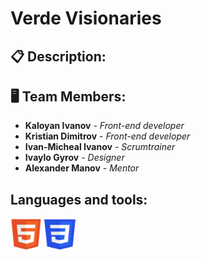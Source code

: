 # Verde Visionaries

## 📋 Description:
    

## 🖥 Team Members:
* **Kaloyan Ivanov** - *Front-end developer* 
* **Kristian Dimitrov** - *Front-end developer* 
* **Ivan-Micheal Ivanov** - *Scrumtrainer* 
* **Ivaylo Gyrov** - *Designer* 
* **Alexander Manov** - *Mentor*

## Languages and tools:
<p>  
    <img src="./readme/html.png" width="50px" height="50px"> 
    <img src="./readme/css.png" width="50px" height="50px"> 

